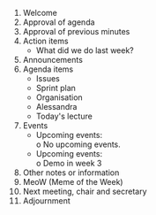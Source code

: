 1. Welcome
2. Approval of agenda
3. Approval of previous minutes
4. Action items
   - What did we do last week?
5. Announcements
6. Agenda items
   - Issues
   - Sprint plan
   - Organisation
   - Alessandra
   - Today's lecture
7. Events
   - Upcoming events:  
        o No upcoming events.
   - Upcoming events:  
        o Demo in week 3
8. Other notes or information
9. MeoW (Meme of the Week)
10. Next meeting, chair and secretary
11. Adjournment
